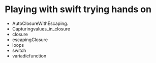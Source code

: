﻿# Playing with swift trying hands on 
 
* AutoClosureWithEscaping.
* Capturingvalues_in_closure
* closure
* escapingClosure
* loops
* switch
* variadicfunction
